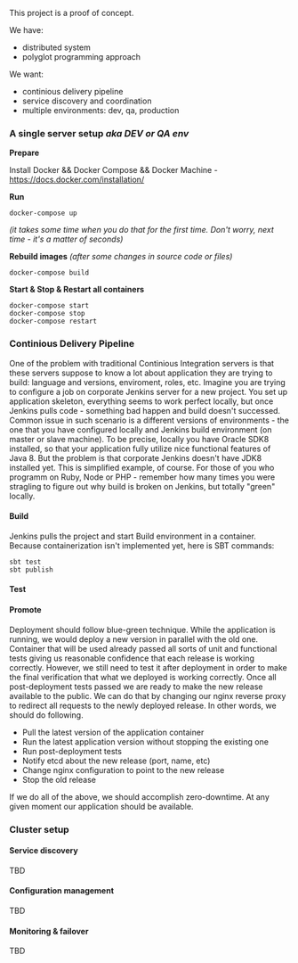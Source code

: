 This project is a proof of concept. 

We have:

* distributed system
* polyglot programming approach

We want:

* continious delivery pipeline
* service discovery and coordination
* multiple environments: dev, qa, production

### A single server setup _aka DEV or QA env_

__Prepare__

Install Docker && Docker Compose && Docker Machine - https://docs.docker.com/installation/

__Run__

	docker-compose up

_(it takes some time when you do that for the first time. Don't worry, next time - it's a matter of seconds)_

__Rebuild images__ _(after some changes in source code or files)_
	
	docker-compose build
	
__Start & Stop & Restart all containers__

	docker-compose start
	docker-compose stop
	docker-compose restart

### Continious Delivery Pipeline

One of the problem with traditional Continious Integration servers is that these servers suppose to know a lot about application they are trying to build: language and versions, enviroment, roles, etc. Imagine you are trying to configure a job on corporate Jenkins server for a new project. You set up application skeleton, everything seems to work perfect locally, but once Jenkins pulls code - something bad happen and build doesn't successed. Common issue in such scenario is a different versions of environments - the one that you have configured locally and Jenkins build environment (on master or slave machine). To be precise, locally you have Oracle SDK8 installed, so that your application fully utilize nice functional features of Java 8. But the problem is that corporate Jenkins doesn't have JDK8 installed yet. This is simplified example, of course. For those of you who programm on Ruby, Node or PHP - remember how many times you were stragling to figure out why build is broken on Jenkins, but totally "green" locally.

#### Build

Jenkins pulls the project and start Build environment in a container.
Because containerization isn't implemented yet, here is SBT commands:

	sbt test
	sbt publish

#### Test

#### Promote


Deployment should follow blue-green technique. While the application is running, we would deploy a new version in parallel with the old one. Container that will be used already passed all sorts of unit and functional tests giving us reasonable confidence that each release is working correctly. However, we still need to test it after deployment in order to make the final verification that what we deployed is working correctly. Once all post-deployment tests passed we are ready to make the new release available to the public. We can do that by changing our nginx reverse proxy to redirect all requests to the newly deployed release. In other words, we should do following.

* Pull the latest version of the application container
* Run the latest application version without stopping the existing one
* Run post-deployment tests
* Notify etcd about the new release (port, name, etc)
* Change nginx configuration to point to the new release
* Stop the old release

If we do all of the above, we should accomplish zero-downtime. At any given moment our application should be available.

### Cluster setup

#### Service discovery
TBD

#### Configuration management
TBD

#### Monitoring & failover
TBD

